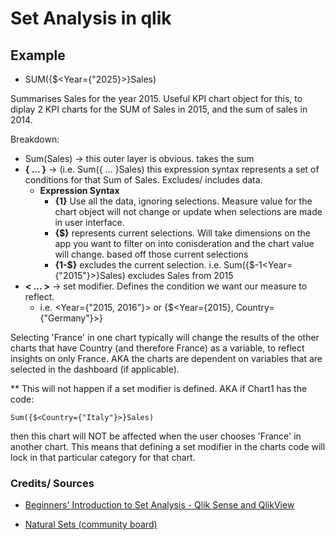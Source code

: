 # Set Analysis in qlik

## Example

- SUM({$<Year={"2025}>}Sales) 

Summarises Sales for the year 2015. Useful KPI chart object for this, 
to diplay 2 KPI charts for the SUM of Sales in 2015, and the sum of sales in 2014. 

Breakdown: 
  - Sum(Sales) -> this outer layer is obvious. takes the sum
  - **{ ... }** -> (i.e. Sum({ ... }Sales) this expression syntax represents a set of conditions 
  for that Sum of Sales. Excludes/ includes data.
    - **Expression Syntax**
      - **{1}** Use all the data, ignoring selections. Measure value for the chart object 
      will not change or update when selections are made in user interface. 
      - **{$}** represents current selections. Will take dimensions on the app you want to 
      filter on into conisderation and the chart value will change.
      based off those current selections
      - **{1-$}** excludes the current selection. i.e. Sum({$-1<Year={"2015"}>}Sales) excludes Sales from 2015
  - **< ... >** -> set modifier. Defines the condition we want our measure to reflect. 
    - i.e. <Year={"2015, 2016"}> or {$<Year={2015}, Country={"Germany"}>}
  

Selecting 'France' in one chart typically will change the results of the other charts that have Country (and therefore France) as a variable, to reflect insights on only France. AKA the charts are dependent on variables that are selected in the dashboard (if applicable). 

** This will not happen if a set modifier is defined. AKA if Chart1 has the code: 
```
Sum({$<Country={"Italy"}>}Sales) 
```
then this chart will NOT be affected when the user chooses 'France' in another chart. This means that defining a set modifier in the charts code will lock in that particular category for that chart. 


### Credits/ Sources

- [Beginners' Introduction to Set Analysis - Qlik Sense and QlikView](https://www.youtube.com/watch?time_continue=77&v=YMQJnKMkfxg&feature=emb_title)

- [Natural Sets (community board)](https://community.qlik.com/t5/Qlik-Design-Blog/Natural-Sets/ba-p/1470953)
